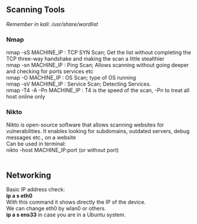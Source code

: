<h2>Scanning Tools</h2>
<i>Remember in kali: /usr/share/wordlist</i>
<h3>Nmap</h3>
<p>
  nmap -sS MACHINE_IP : TCP SYN Scan; Get the list without completing the TCP three-way handshake and making the scan a little stealthier<br>
  nmap -sn MACHINE_IP : Ping Scan; Allows scanning without going deeper and checking for ports services etc <br>
  nmap -O MACHINE_IP : OS Scan; type of OS running <br>
  nmap -sV MACHINE_IP : Service Scan; Detecting Services. <br>
  nmap -T4 -A -Pn MACHINE_IP : T4 is the speed of the scan, -Pn to treat all host online only<br>
</p>
<h3>Nikto</h3>
Nikto is open-source software that allows scanning websites for vulnerabilities. It enables looking for subdomains, outdated servers, debug messages etc., on a website<br>
Can be used in terminal:<br>
nikto -host MACHINE_IP:port (or without port)<br>
<br>
<h2>Networking</h2>
Basic IP address check:<br>
<b>ip a s eth0</b><br>
With this command it shows directly the IP of the device.<br>
We can change eth0 by wlan0 or others.<br>
<b>ip a s ens33</b> in case you are in a Ubuntu system.<br>
